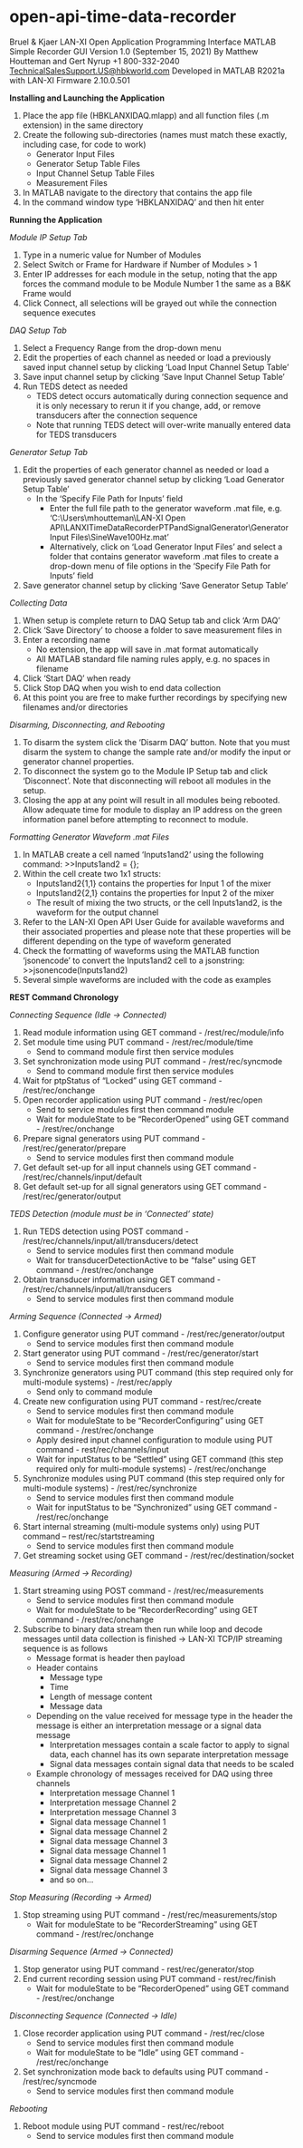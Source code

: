 # open-api-time-data-recorder
Bruel & Kjaer LAN-XI Open Application Programming Interface
MATLAB Simple Recorder GUI Version 1.0 (September 15, 2021)
By Matthew Houtteman and Gert Nyrup
+1 800-332-2040
TechnicalSalesSupport.US@hbkworld.com
Developed in MATLAB R2021a with LAN-XI Firmware 2.10.0.501


**Installing and Launching the Application**

1. Place the app file (HBKLANXIDAQ.mlapp) and all function files (.m extension) in the same directory
2. Create the following sub-directories (names must match these exactly, including case, for code to work)
    * Generator Input Files
    * Generator Setup Table Files
    * Input Channel Setup Table Files
    * Measurement Files
3. In MATLAB navigate to the directory that contains the app file
4. In the command window type ‘HBKLANXIDAQ’ and then hit enter


**Running the Application**

_Module IP Setup Tab_
1. Type in a numeric value for Number of Modules
2. Select Switch or Frame for Hardware if Number of Modules > 1
3. Enter IP addresses for each module in the setup, noting that the app forces the command module to be Module Number 1 the same as a B&K Frame would
4. Click Connect, all selections will be grayed out while the connection sequence executes

_DAQ Setup Tab_
1. Select a Frequency Range from the drop-down menu
2. Edit the properties of each channel as needed or load a previously saved input channel setup by clicking ‘Load Input Channel Setup Table’
3. Save input channel setup by clicking ‘Save Input Channel Setup Table’
4. Run TEDS detect as needed
    * TEDS detect occurs automatically during connection sequence and it is only necessary to rerun it if you change, add, or remove transducers after the connection sequence
    * Note that running TEDS detect will over-write manually entered data for TEDS transducers

_Generator Setup Tab_
1. Edit the properties of each generator channel as needed or load a previously saved generator channel setup by clicking ‘Load Generator Setup Table’
    * In the ‘Specify File Path for Inputs’ field
        * Enter the full file path to the generator waveform .mat file, e.g. ‘C:\Users\mhoutteman\LAN-XI Open API\LANXITimeDataRecorderPTPandSignalGenerator\Generator Input Files\SineWave100Hz.mat’
        * Alternatively, click on ‘Load Generator Input Files’ and select a folder that contains generator waveform .mat files to create a drop-down menu of file options in the ‘Specify File Path for Inputs’ field
2. Save generator channel setup by clicking ‘Save Generator Setup Table’

_Collecting Data_
1. When setup is complete return to DAQ Setup tab and click ‘Arm DAQ’
2. Click ‘Save Directory’ to choose a folder to save measurement files in
3. Enter a recording name
    * No extension, the app will save in .mat format automatically
    * All MATLAB standard file naming rules apply, e.g. no spaces in filename
4. Click ‘Start DAQ’ when ready
5. Click Stop DAQ when you wish to end data collection
6. At this point you are free to make further recordings by specifying new filenames and/or directories

_Disarming, Disconnecting, and Rebooting_
1. To disarm the system click the ‘Disarm DAQ’ button.  Note that you must disarm the system to change the sample rate and/or modify the input or generator channel properties.
2. To disconnect the system go to the Module IP Setup tab and click ‘Disconnect’.  Note that disconnecting will reboot all modules in the setup.
3. Closing the app at any point will result in all modules being rebooted.  Allow adequate time for module to display an IP address on the green information panel before attempting to reconnect to module.

_Formatting Generator Waveform .mat Files_
1. In MATLAB create a cell named ‘Inputs1and2’ using the following command:  >>Inputs1and2 = {};
2. Within the cell create two 1x1 structs:
    * Inputs1and2{1,1} contains the properties for Input 1 of the mixer
    * Inputs1and2{2,1} contains the properties for Input 2 of the mixer
    * The result of mixing the two structs, or the cell Inputs1and2, is the waveform for the output channel
3.	Refer to the LAN-XI Open API User Guide for available waveforms and their associated properties and please note that these properties will be different depending on the type of waveform generated
4. Check the formatting of waveforms using the MATLAB function ‘jsonencode’ to convert the Inputs1and2 cell to a jsonstring:  >>jsonencode(Inputs1and2)
5. Several simple waveforms are included with the code as examples


**REST Command Chronology**

_Connecting Sequence (Idle → Connected)_
1. Read module information using GET command - /rest/rec/module/info
2. Set module time using PUT command - /rest/rec/module/time
    * Send to command module first then service modules
3. Set synchronization mode using PUT command - /rest/rec/syncmode
    * Send to command module first then service modules
4. Wait for ptpStatus of “Locked” using GET command - /rest/rec/onchange
5. Open recorder application using PUT command - /rest/rec/open
    * Send to service modules first then command module
    * Wait for moduleState to be “RecorderOpened” using GET command - /rest/rec/onchange
6. Prepare signal generators using PUT command - /rest/rec/generator/prepare
    * Send to service modules first then command module
7. Get default set-up for all input channels using GET command - /rest/rec/channels/input/default 
8. Get default set-up for all signal generators using GET command - /rest/rec/generator/output

_TEDS Detection (module must be in ‘Connected’ state)_
1. Run TEDS detection using POST command - /rest/rec/channels/input/all/transducers/detect
    * Send to service modules first then command module
    * Wait for transducerDetectionActive to be “false” using GET command - /rest/rec/onchange
2. Obtain transducer information using GET command - /rest/rec/channels/input/all/transducers
    * Send to service modules first then command module

_Arming Sequence (Connected → Armed)_
1. Configure generator using PUT command - /rest/rec/generator/output
    * Send to service modules first then command module
2. Start generator using PUT command - /rest/rec/generator/start
    * Send to service modules first then command module
3. Synchronize generators using PUT command (this step required only for multi-module systems)  - /rest/rec/apply
    * Send only to command module
4. Create new configuration using PUT command - rest/rec/create
    * Send to service modules first then command module
    * Wait for moduleState to be “RecorderConfiguring” using GET command - /rest/rec/onchange
    * Apply desired input channel configuration to module using PUT command - rest/rec/channels/input
    * Wait for inputStatus to be “Settled” using GET command (this step required only for multi-module systems)  - /rest/rec/onchange
5. Synchronize modules using PUT command (this step required only for multi-module systems)  - /rest/rec/synchronize
    * Send to service modules first then command module
    * Wait for inputStatus to be “Synchronized” using GET command - /rest/rec/onchange
6. Start internal streaming (multi-module systems only) using PUT command – rest/rec/startstreaming
    * Send to service modules first then command module
7. Get streaming socket using GET command - /rest/rec/destination/socket

_Measuring (Armed → Recording)_
1. Start streaming using POST command - /rest/rec/measurements
    * Send to service modules first then command module
    * Wait for moduleState to be “RecorderRecording” using GET command - /rest/rec/onchange
2. Subscribe to binary data stream then run while loop and decode messages until data collection is finished → LAN-XI TCP/IP streaming sequence is as follows
    * Message format is header then payload
    * Header contains
        * Message type
        * Time
        * Length of message content
        * Message data
    * Depending on the value received for message type in the header the message is either an interpretation message or a signal data message
        * Interpretation messages contain a scale factor to apply to signal data, each channel has its own separate interpretation message
        * Signal data messages contain signal data that needs to be scaled
    * Example chronology of messages received for DAQ using three channels
        * Interpretation message Channel 1
        * Interpretation message Channel 2
        * Interpretation message Channel 3
        * Signal data message Channel 1
        * Signal data message Channel 2
        * Signal data message Channel 3
        * Signal data message Channel 1
        * Signal data message Channel 2
        * Signal data message Channel 3
        * and so on...

_Stop Measuring (Recording → Armed)_
1. Stop streaming using PUT command - /rest/rec/measurements/stop
    * Wait for moduleState to be “RecorderStreaming” using GET command - /rest/rec/onchange

_Disarming Sequence (Armed → Connected)_
1. Stop generator using PUT command - rest/rec/generator/stop
2. End current recording session using PUT command - rest/rec/finish
    * Wait for moduleState to be “RecorderOpened” using GET command - /rest/rec/onchange

_Disconnecting Sequence (Connected → Idle)_
1. Close recorder application using PUT command - /rest/rec/close
    * Send to service modules first then command module
    * Wait for moduleState to be “Idle” using GET command - /rest/rec/onchange
2. Set synchronization mode back to defaults using PUT command - /rest/rec/syncmode
    * Send to service modules first then command module

_Rebooting_
1. Reboot module using PUT command - rest/rec/reboot
    * Send to service modules first then command module